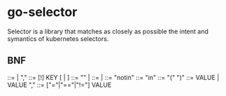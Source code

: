 go-selector
===========

Selector is a library that matches as closely as possible the intent and symantics of kubernetes selectors.

## BNF
  <selector-syntax>         ::= <requirement> | <requirement> "," <selector-syntax>
  <requirement>             ::= [!] KEY [ <set-based-restriction> | <exact-match-restriction> ]
  <set-based-restriction>   ::= "" | <inclusion-exclusion> <value-set>
  <inclusion-exclusion>     ::= <inclusion> | <exclusion>
  <exclusion>               ::= "notin"
  <inclusion>               ::= "in"
  <value-set>               ::= "(" <values> ")"
  <values>                  ::= VALUE | VALUE "," <values>
  <exact-match-restriction> ::= ["="|"=="|"!="] VALUE